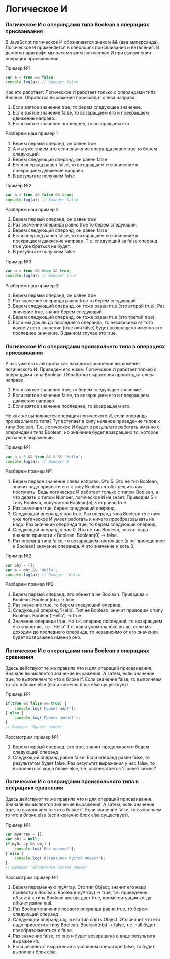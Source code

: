 # Логическое И

### Логическое И с операндами типа Boolean в операциях присваивания
В JavaScript логическое И обозначается знаком && (два амперсанда). 
Логическое И применяется в операциях присваивания и ветвления.
В данном параграфе мы рассмотрим логическое И при выполнении операций присваивания.

Пример №1

```javascript
var a = true && false;
console.log(a); // Выведет false
```

Как это работает: 
Логическое И работает только с операндами типа Boolean.
Обработка выражения происходит слева направо.
1. Если взятое значение true, то берем следующее значение.
2. Если взятое значение false, то возвращаем его и прекращаем движение направо.
3. Если взятое значение последнее, то возвращаем его.

Разберем наш пример 1
1. Берем первый операнд, он равен true
2. А мы уже знаем что если значение операнда равно true то берем следующий.
3. Берем следующий операнд, он равен false
4. Если операнд равен false, то возвращаем его значение и прекращаем движение направо. 
5. В результате получаем false

Пример №2
```javascript
var a = true && false && true;
console.log(a); // Выведет false
```
Разберем наш пример 2
1. Берем первый операнд, он равен true
2. Раз значение операнда равно true то берем следующий.
3. Берем следующий операнд, он равен false
4. Если операнд равен false, то возвращаем его значение и прекращаем движение направо. 
Т.е. следующий за false операнд true уже браться не будет. 
5. В результате получаем false

Пример №3
```javascript
var a = true && true && true;
console.log(a); // Выведет true
```
Разберем наш пример 3
1. Берем первый операнд, он равен true
2. Раз значение операнда равно true то берем следующий
3. Берем следующий операнд, он тоже равен true (это второй true). Раз значение true, значит берем следующий.
4. Берем следующий операнд, он тоже равен true (это третий true). 
5. Если мы дошли до последнего операнда, то независимо от того какое у него значение (true или false) будет возвращено именно это последнее значение. В данном случае это true.

### Логическое И с операндами произвольнго типа в операциях присваивания
У нас уже есть алгоритм как находится значение выражения логического И. Приведем его ниже:
Логическое И работает только с операндами типа Boolean.
Обработка выражения происходит слева направо.
1. Если взятое значение true, то берем следующее значение.
2. Если взятое значение false, то возвращаем его и прекращаем движение направо.
3. Если взятое значение последнее, то возвращаем его.

Но как же выполняется операция логического И, если операнды произвольного типа? 
Тут вступает в силу неявное приведение типов к типу Boolean. 
Т.е. логическое И будет в результате работать именно с операндами типа Boolean,
но значение будет возвращено то, которое указано в выражении.

Пример №1
```javascript
var a = 5 && true && 0 && 'Hello';
console.log(a); // Выведет 0
```
 Разберем пример №1
 1. Берем первое значение слева направо. Это 5. 
 Это не тип Boolean, значит надо привести его к типу Boolean чтобы решить как поступить. 
 Ведь логическое И работает только с типом Boolean, а что делать с типом Number, 
 логическое И не знает. Приводим 5 к типу Boolean, получается Boolean(5), что равно true
 2. Раз значение true, берем следующий операнд.
 3. Следующий операнд у нас true. Раз операнд типа Boolean 
 то с ним уже логическое И умеет работать и ничего преобразовывать не надо.
 Раз значение операнда true, то берем следующий операнд.
 4. Следующий операнд у нас 0. Это не тип Boolean, значит надо вначале привести к Boolean.
 Boolean(0) -> false.
 5. Раз операнд типа false, то возвращаем настоящее (а не приведенное к Boolean) значение операнда.
 А это значение и есть 0.
 
Пример №2
```javascript
var obj = {};
var a = obj && 'Hello';
console.log(a); // Выведет 'Hello'
```
Разберем пример №2
1. Берем первый операнд, это объект а не Boolean. Приводим к Boolean. Boolean(obj) -> true
2. Раз значение true, то берем следующий операнд.
3. Следующий операнд 'Hello'. Тип не Boolean, значит приводим к типу Boolean. Boolean('Hello') -> true.
4. Значение операнда true. Но т.к. операнд последний, то возвращаем его значение, т.е. 'Hello'
Т.е. как и упоминалось выше, если мы доходим до последнего операнда, то независимо от его значения,
 будет возвращено именно оно.
 
 ### Логическое И с операндами типа Boolean в операциях сравнения
 
 Здесь действуют те же правила что и для операций присваивания. 
 Вначале вычисляется значение выражения. 
 А затем, если значение true, то выполняем то что в блоке if. 
 Если значение false, то выполняем то что в блоке else (если конечно блок else существует)
 
Пример №1
```javascript
if(true && false && true) {
    console.log('Привет мир!');
} else {
    console.log('Привет земля!');
}
// Выведет 'Привет земля!'
```

Рассмотрим пример №1
1. Берем первый операнд, это true, значит продолжаем и бедем следующий операнд
2. Следующий операнд равен false.
Если операнд равен false, то результатом будет false. 
Раз результат выражения у нас false, то выполниться код в блоке else, 
т.е. распечатается 'Привет земля!'

### Логическое И с операндами произвольного типа в операциях сравнения
Здесь действуют те же правила что и для операций присваивания. 
Вначале вычисляется значение выражения. 
А затем, если значение true, то выполняем то что в блоке if. 
Если значение false, то выполняем то что в блоке else (если конечно блок else существует).
                  
Пример №1
```javascript
var myArray = [];
var obj = null;
if(myArray && obj) {
    console.log('Все хорошо!');
} else {
    console.log('Встретился пустой объект');
}
// Выведет 'Встретился пустой объект'
```
Рассмотрим пример №1
1. Берем переменную myArray. Это тип Object, значит его надо привести к Boolean.
Boolean(myArray) -> true, 
т.е. приведение объекта к типу Boolean всегда дает true, кроме ситуации когда объект равен null.
2. Раз Boolean значение первого операнда равно true, то берем следующий операнд
3. Следующий операнд obj, и его тип опять Object. Это значит что его надо привести к типу Boolean.
Boolean(obj) -> false, т.е. null будет преобразовываться к false.
4. Раз значение false, то оно и будет возвращено в виде результата выражения.
5. Если результат выражения в условном операторе false, то будет выполнен блок else.